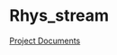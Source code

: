 # Rhys_stream

[Project Documents]([url](https://drive.google.com/drive/folders/1pM45L7s4DCD0uCrmARLyVMqja6NUgDTa)https://drive.google.com/drive/folders/1pM45L7s4DCD0uCrmARLyVMqja6NUgDTa)
